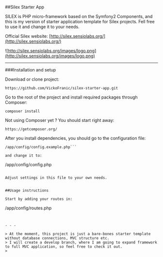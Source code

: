 ##Silex Starter App

SILEX is PHP micro-framework based on the Symfony2 Components, and this is my version of starter application template for Silex projects.
Fell free to use it and change it to your needs.

Official Silex website: [http://silex.sensiolabs.org/](http://silex.sensiolabs.org/)

![http://silex.sensiolabs.org/images/logo.png](http://silex.sensiolabs.org/images/logo.png)


- - -


###Installation and setup

Download or clone project: 
```
https://github.com/VickoFranic/silex-starter-app.git
```

Go to the root of the project and install required packages through Composer:

```
composer install
```

Not using Composer yet ? You should start right away:

```
https://getcomposer.org/
```

After you install dependencies, you should go to the configuration file:
```
/app/config/config.example.php```  

and change it to:
```
/app/config/config.php
```

Adjust settings in this file to your own needs.


##Usage instructions

Start by adding your routes in:

```
/app/config/routes.php
```


- - -

> At the moment, this project is just a bare-bones starter template without database connections, MVC structure etc.
> I will create a develop branch, where I am going to expand framework to full MVC application, so feel free to check it out.
> 